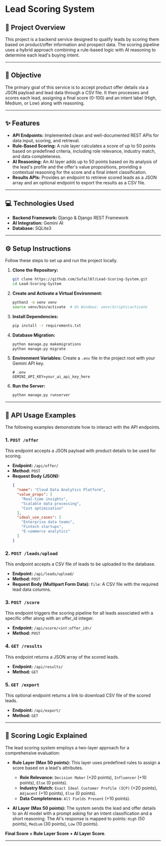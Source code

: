 # Lead Scoring System

## 🚀 Project Overview
This project is a backend service designed to qualify leads by scoring them based on product/offer information and prospect data. The scoring pipeline uses a hybrid approach combining a rule-based logic with AI reasoning to determine each lead's buying intent.

---

## 🎯 Objective

The primary goal of this service is to accept product offer details via a JSON payload and lead data through a CSV file. It then processes and scores each lead, assigning a final score (0-100) and an intent label (High, Medium, or Low) along with reasoning.

---

## ✨ Features

* **API Endpoints:** Implemented clean and well-documented REST APIs for data input, scoring, and retrieval.
* **Rule-Based Scoring:** A rule layer calculates a score of up to 50 points based on predefined criteria, including role relevance, industry match, and data completeness.
* **AI Reasoning:** An AI layer adds up to 50 points based on its analysis of the lead's profile and the offer's value propositions, providing a contextual reasoning for the score and a final intent classification.
* **Results APIs:** Provides an endpoint to retrieve scored leads as a JSON array and an optional endpoint to export the results as a CSV file.

---

## 💻 Technologies Used

* **Backend Framework:** Django & Django REST Framework
* **AI Integration:** Gemini AI
* **Database:** SQLite3 

---

## ⚙️ Setup Instructions

Follow these steps to set up and run the project locally.

1.  **Clone the Repository:**
    ```bash
    git clone https://github.com/Sufail07/Lead-Scoring-System.git
    cd Lead-Scoring-System
    ```
2.  **Create and Activate a Virtual Environment:**
    ```bash
    python3 -m venv venv
    source venv/bin/activate  # On Windows: venv\Scripts\activate
    ```
3.  **Install Dependencies:**
    ```bash
    pip install -r requirements.txt
    ```
4.  **Database Migration:**
    ```bash
    python manage.py makemigrations
    python manage.py migrate
    ```
5.  **Environment Variables:** Create a `.env` file in the project root with your Gemini API key.
    ```
    # .env
    GEMINI_API_KEY=your_ai_api_key_here
    ```
6.  **Run the Server:**
    ```bash
    python manage.py runserver
    ```

---

## 🔗 API Usage Examples

The following examples demonstrate how to interact with the API endpoints.

### **1. `POST /offer`**

This endpoint accepts a JSON payload with product details to be used for scoring.

* **Endpoint:** `/api/offer/`
* **Method:** `POST`
* **Request Body (JSON):**
    ```json
    {
      "name": "Cloud Data Analytics Platform",
      "value_props": [
        "Real-time insights",
        "Scalable data processing",
        "Cost optimization"
      ],
      "ideal_use_cases": [
        "Enterprise data teams",
        "Fintech startups",
        "E-commerce analytics"
      ]
    }
    ```

### **2. `POST /leads/upload`**

This endpoint accepts a CSV file of leads to be uploaded to the database.

* **Endpoint:** `/api/leads/upload/`
* **Method:** `POST`
* **Request Body (Multipart Form Data):**
    `file`: A CSV file with the required lead data columns.

### **3. `POST /score`**

This endpoint triggers the scoring pipeline for all leads associated with a specific offer along with an offer_id integer.

* **Endpoint:** `/api/score/<int:offer_id>/`
* **Method:** `POST`

### **4. `GET /results`**

This endpoint returns a JSON array of the scored leads.

* **Endpoint:** `/api/results/`
* **Method:** `GET`

### **5. `GET /export`**

This optional endpoint returns a link to download CSV file of the scored leads.

* **Endpoint:** `/api/export/`
* **Method:** `GET`

---

## 🧠 Scoring Logic Explained

The lead scoring system employs a two-layer approach for a comprehensive evaluation:

* **Rule Layer (Max 50 points):** This layer uses predefined rules to assign a score based on a lead's attributes.
    * **Role Relevance:** `Decision Maker` (+20 points), `Influencer` (+10 points), `Else` (0 points).
    * **Industry Match:** `Exact Ideal Customer Profile (ICP)` (+20 points), `Adjacent` (+10 points), `Else` (0 points).
    * **Data Completeness:** `All Fields Present` (+10 points).

* **AI Layer (Max 50 points):** The system sends the lead and offer details to an AI model with a prompt asking for an intent classification and a short reasoning. The AI's response is mapped to points: `High` (50 points), `Medium` (30 points), `Low` (10 points).

**Final Score = Rule Layer Score + AI Layer Score**.

---
